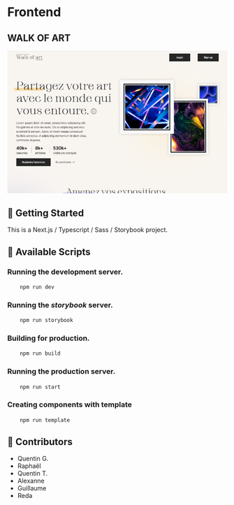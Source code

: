 # Frontend

## WALK OF ART

![alt text](./repo-files/screenshot.png)

## 🏁 Getting Started

This is a Next.js / Typescript / Sass / Storybook project.

## 📜 Available Scripts

### Running the development server.

```bash
    npm run dev
```

### Running the _storybook_ server.

```bash
    npm run storybook
```

### Building for production.

```bash
    npm run build
```

### Running the production server.

```bash
    npm run start
```

### Creating components with template

```bash
    npm run template
```

## 👥 Contributors

- Quentin G.
- Raphaël
- Quentin T.
- Alexanne
- Guillaume
- Reda
